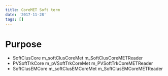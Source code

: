 ```yaml
---
title: CoreMET Soft term 
date: '2017-11-28'
tags: []
---
```

# Purpose

* SoftClusCore    m_softClusCoreMet     m_SoftClusCoreMETReader
* PVSoftTrkCore   m_pVSoftTrkCoreMet    m_PVSoftTrkCoreMETReader
* SoftClusEMCore  m_softClusEMCoreMet   m_SoftClusEMCoreMETReader


